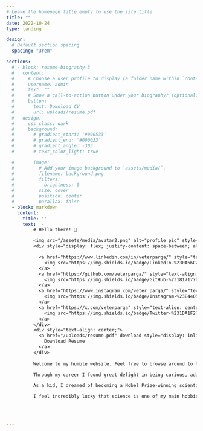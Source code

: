 ```yaml
---
# Leave the homepage title empty to use the site title
title: ""
date: 2022-10-24
type: landing

design:
  # Default section spacing
  spacing: "3rem"

sections:
  # - block: resume-biography-3
  #   content:
  #     # Choose a user profile to display (a folder name within `content/authors/`)
  #     username: admin
  #     text: ""
  #     # Show a call-to-action button under your biography? (optional)
  #     button:
  #       text: Download CV
  #       url: uploads/resume.pdf
  #   design:
  #     css_class: dark
  #     background:
  #       # gradient_start: '#090533'
  #       # gradient_end: '#000033'
  #       # gradient_angle: -303
  #       # text_color_light: true

  #       image:
  #         # Add your image background to `assets/media/`.
  #         filename: background.png
  #         filters:
  #           brightness: 0
  #         size: cover
  #         position: center
  #         parallax: false
  - block: markdown
    content:
      title: ''
      text: |-
          # Hello there! 👋

          <img src="/assets/media/avatar2.png" alt="profile_pic" style="display: block; margin: 0; padding: 0;">
          <div style="display: flex; justify-content: space-between; align-items: center; width: 100%;">

            <a href="https://www.linkedin.com/in/veterparga/" style="text-align: center; flex-grow: 0;">
              <img src="https://img.shields.io/badge/LinkedIn-%230A66C2?logo=linkedin&logoColor=white" alt="LinkedIn" style="transform: scale(1.5);">
            </a>
            <a href="https://github.com/veterparga/" style="text-align: center; flex-grow: 0;">
              <img src="https://img.shields.io/badge/GitHub-%23181717?logo=github&logoColor=white" alt="GitHub" style="transform: scale(1.5);">
            </a>
            <a href="https://www.instagram.com/veter_parga/" style="text-align: center; flex-grow: 0;">
              <img src="https://img.shields.io/badge/Instagram-%23E4405F?logo=instagram&logoColor=white" alt="Instagram" style="transform: scale(1.5);">
            </a>
            <a href="https://x.com/veterparga" style="text-align: center; flex-grow: 0;">
              <img src="https://img.shields.io/badge/Twitter-%231DA1F2?logo=twitter&logoColor=white" alt="Twitter" style="transform: scale(1.5);">
            </a>
          </div>
          <div style="text-align: center;">
            <a href="/uploads/resume.pdf" download style="display: inline-block; padding: 8px 15px; background-color: #80669d; color: white; text-align: center; border-radius: 5px; text-decoration: none; font-size: 16px;">
              Download Resume
            </a>
          </div>
          
          Welcome to my humble website. Feel free to browse around to learn more about my professional journey, or download my resume if you're looking for a quick summary. I'm always happy to connect and would love to hear from you - please don't hesitate to reach out to me on my socials!

          Through my career I found great delight in being curious, adaptive, and useful to my community. I’m fortunate that the companies I’ve worked at have nurtured these strengths — allowing me to explore new tools and technologies to build impactful solutions for a variety of teams. It’s been a rewarding cycle: solving real problems for people, making a difference in the company, and growing into roles with greater ownership. You can read more about my experiences [here]({{< relref "/experience" >}}).

          As a kid, I dreamed of becoming a Nobel Prize-winning scientist. While I can’t say how close (or far) I am to that, one thing is certain — my passion for research didn’t fade when I left academia. Contributing to humanity’s collective knowledge feels like a lifelong pursuit for me, driven not by prizes now, but by an innate curiosity and passion. If you're interested, you can check out some of my contributions to the science of gaming & esports [here]({{< relref "/research" >}}).

          I feel incredibly lucky that science is one of my main hobbies. I’m constantly pondering and reading about the discoverable mechanisms that operate in the world around us. That’s the great thing about curiosity - it’s like a mental itch we can scratch, and scratching can be super satisfying. Since high school and my time at UCL, I've been fascinated by how brain structures, circuits, and computations shape us as individuals and as a collective. With my industry experience, I also follow the latest in gamification, digital play, educational technology, and decentralized science..

         
          
          
---
```

